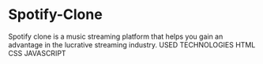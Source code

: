 # Spotify-Clone
Spotify clone is a music streaming platform that helps you gain an advantage in the lucrative streaming industry.
USED TECHNOLOGIES
HTML
CSS
JAVASCRIPT
